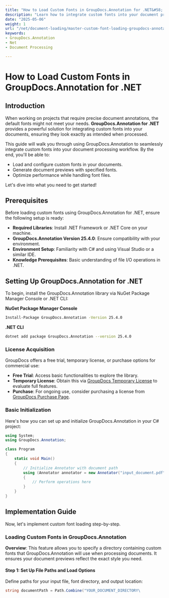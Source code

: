 ```yaml
---
title: "How to Load Custom Fonts in GroupDocs.Annotation for .NET&#58; A Comprehensive Guide"
description: "Learn how to integrate custom fonts into your document processing workflow using GroupDocs.Annotation for .NET. Enhance your annotations with precise font styling."
date: "2025-05-06"
weight: 1
url: "/net/document-loading/master-custom-font-loading-groupdocs-annotation-dotnet/"
keywords:
- GroupDocs.Annotation
- Net
- Document Processing

---
```



# How to Load Custom Fonts in GroupDocs.Annotation for .NET

## Introduction

When working on projects that require precise document annotations, the default fonts might not meet your needs. **GroupDocs.Annotation for .NET** provides a powerful solution for integrating custom fonts into your documents, ensuring they look exactly as intended when processed.

This guide will walk you through using GroupDocs.Annotation to seamlessly integrate custom fonts into your document processing workflow. By the end, you'll be able to:
- Load and configure custom fonts in your documents.
- Generate document previews with specified fonts.
- Optimize performance while handling font files.

Let's dive into what you need to get started!

## Prerequisites

Before loading custom fonts using GroupDocs.Annotation for .NET, ensure the following setup is ready:
- **Required Libraries**: Install .NET Framework or .NET Core on your machine.
- **GroupDocs.Annotation Version 25.4.0**: Ensure compatibility with your environment.
- **Environment Setup**: Familiarity with C# and using Visual Studio or a similar IDE.
- **Knowledge Prerequisites**: Basic understanding of file I/O operations in .NET.

## Setting Up GroupDocs.Annotation for .NET

To begin, install the GroupDocs.Annotation library via NuGet Package Manager Console or .NET CLI:

**NuGet Package Manager Console**
```bash
Install-Package GroupDocs.Annotation -Version 25.4.0
```

**\.NET CLI**
```bash
dotnet add package GroupDocs.Annotation --version 25.4.0
```

### License Acquisition

GroupDocs offers a free trial, temporary license, or purchase options for commercial use:
- **Free Trial**: Access basic functionalities to explore the library.
- **Temporary License**: Obtain this via [GroupDocs Temporary License](https://purchase.groupdocs.com/temporary-license/) to evaluate full features.
- **Purchase**: For ongoing use, consider purchasing a license from [GroupDocs Purchase Page](https://purchase.groupdocs.com/buy).

### Basic Initialization

Here's how you can set up and initialize GroupDocs.Annotation in your C# project:

```csharp
using System;
using GroupDocs.Annotation;

class Program
{
    static void Main()
    {
        // Initialize Annotator with document path
        using (Annotator annotator = new Annotator("input_document.pdf"))
        {
            // Perform operations here
        }
    }
}
```

## Implementation Guide

Now, let's implement custom font loading step-by-step.

### Loading Custom Fonts in GroupDocs.Annotation

**Overview**: This feature allows you to specify a directory containing custom fonts that GroupDocs.Annotation will use when processing documents. It ensures your document previews reflect the exact style you need.

#### Step 1: Set Up File Paths and Load Options

Define paths for your input file, font directory, and output location:

```csharp
string documentPath = Path.Combine("YOUR_DOCUMENT_DIRECTORY\
